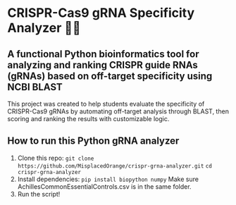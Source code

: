 # CRISPR-Cas9 gRNA Specificity Analyzer 🔬🧬
## A functional Python bioinformatics tool for analyzing and ranking CRISPR guide RNAs (gRNAs) based on off-target specificity using NCBI BLAST
This project was created to help students evaluate the specificity of CRISPR-Cas9 gRNAs by automating off-target analysis through BLAST, then scoring and ranking the results with customizable logic.

## How to run this Python gRNA analyzer

1. Clone this repo:
`git clone https://github.com/MisplacedOrange/crispr-grna-analyzer.git`
`cd crispr-grna-analyzer`
2. Install dependencies:
`pip install biopython numpy`
Make sure AchillesCommonEssentialControls.csv is in the same folder.
3. Run the script!